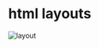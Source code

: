 # html layouts
![layout](https://github.com/iamashwinikoli/htmllayouts/assets/123724123/71fe93c1-cc3e-4b85-a5db-caac2b117dda)
